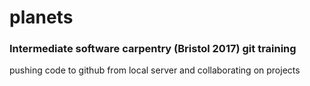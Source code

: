 # planets
### Intermediate software carpentry (Bristol 2017) git training
pushing code to github from local server and collaborating on projects
